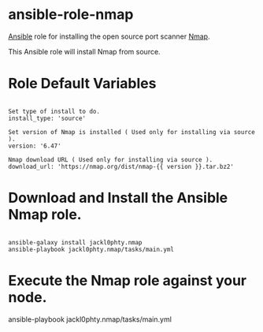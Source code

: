 # ansible-role-nmap
[Ansible](http://www.ansible.com/home) role for installing the open source port scanner [Nmap](https://nmap.org/).

This Ansible role will install Nmap from source.

# Role Default Variables
<pre><code>
Set type of install to do.
install_type: 'source'

Set version of Nmap is installed ( Used only for installing via source ).
version: '6.47'

Nmap download URL ( Used only for installing via source ).
download_url: 'https://nmap.org/dist/nmap-{{ version }}.tar.bz2'
</pre></code>

# Download and Install the Ansible Nmap role.
<pre><code>
ansible-galaxy install jackl0phty.nmap
ansible-playbook jackl0phty.nmap/tasks/main.yml
</pre></code>

# Execute the Nmap role against your node.
</pre></code>
ansible-playbook jackl0phty.nmap/tasks/main.yml
</pre></code>